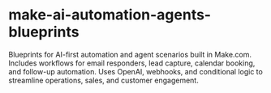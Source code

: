 # make-ai-automation-agents-blueprints
Blueprints for AI-first automation and agent scenarios built in Make.com. Includes workflows for email responders, lead capture, calendar booking, and follow-up automation. Uses OpenAI, webhooks, and conditional logic to streamline operations, sales, and customer engagement.
